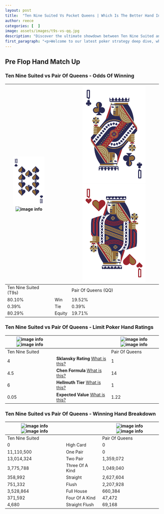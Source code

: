```yaml
---
layout: post
title:  "Ten Nine Suited Vs Pocket Queens | Which Is The Better Hand In Poker? A Complete Guide"
author: reece
categories: [  ]
image: assets/images/t9s-vs-qq.jpg
description: "Discover the ultimate showdown between Ten Nine Suited and Pair Of Queens in poker! Uncover the odds, strategies, and scenarios where one hand triumphs over the other. Get ready to up your poker game with this thrilling analysis."
first_paragraph: "<p>Welcome to our latest poker strategy deep dive, where we're pitting two distinct hands against each other in a high-stakes showdown: Ten Nine Suited vs Pair Of Queens.</p><p>In the dynamic world of poker, every decision counts, and knowing which hand holds the upper hand is key to your success at the table.</p><p>In this article, we'll dissect these two hands, explore the scenarios where one dominates the other, and equip you with the knowledge to make strategic choices that can tip the odds in your favor.</p><p>Get ready to unravel the intriguing dynamics of these poker hands and elevate your game to new heights.</p>"
---
```




[comment]: # (sp0)

## Pre Flop Hand Match Up

<div class="table hand-ratings" markdown="1"> 



### Ten Nine Suited vs Pair Of Queens - Odds Of Winning


    
| ![image info](assets/images/hand1/T.png) ![image info](assets/images/hand1/9s.png) |  | ![image info](assets/images/hand2/Q.png) ![image info](assets/images/hand2/Qo.png) |
| -------- | -------- | -------- |
| Ten Nine Suited (T9s) |  | Pair Of Queens (QQ) |
| 80.10% | Win | 19.52% |
| 0.39% | Tie | 0.39% |
| 80.29% | Equity | 19.71% |




[comment]: # (sp1)



### Ten Nine Suited vs Pair Of Queens - Limit Poker Hand Ratings


    
| ![image info](https://www.riverpairs.com/assets/images/hand1/T.png) ![image info](https://www.riverpairs.com/assets/images/hand1/9s.png) |  | ![image info](https://www.riverpairs.com/assets/images/hand2/Q.png) ![image info](https://www.riverpairs.com/assets/images/hand2/Qo.png) |
| -------- | -------- | -------- |
| Ten Nine Suited |  | Pair Of Queens |
| 4 | **Sklansky Rating** [What is this?](/sklansky-rating-explained) | 1 |
| 4.5 | **Chen Formula** [What is this?](/chen-formula-explained) | 14 |
| 6 | **Hellmuth Tier** [What is this?](/Hellmuth-tier-explained) | 1 |
| 0.05 | **Expected Value** [What is this?](/expected-value-explained) | 1.22 |




[comment]: # (sp2)



### Ten Nine Suited vs Pair Of Queens - Winning Hand Breakdown


    
| ![image info](https://www.riverpairs.com/assets/images/hand1/T.png) ![image info](https://www.riverpairs.com/assets/images/hand1/9s.png) |  | ![image info](https://www.riverpairs.com/assets/images/hand2/Q.png) ![image info](https://www.riverpairs.com/assets/images/hand2/Qo.png) |
| -------- | -------- | -------- |
| Ten Nine Suited |  | Pair Of Queens |
| 0 | High Card | 0 |
| 11,110,500 | One Pair | 0 |
| 13,014,324 | Two Pair | 1,359,072 |
| 3,775,788 | Three Of A Kind | 1,049,040 |
| 358,992 | Straight | 2,627,604 |
| 751,332 | Flush | 2,207,928 |
| 3,528,864 | Full House | 660,384 |
| 371,592 | Four Of A Kind | 47,472 |
| 4,680 | Straight Flush | 69,168 |




[comment]: # (sp3)



</div>

[comment]: # (sp4)



[comment]: # (sp5)

